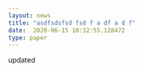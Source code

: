 ```yaml
---
layout: news
title: "asdfsdsfsd fsd f a df a d f"
date:  2020-06-15 10:32:55.128472
type: paper
---
```


updated
